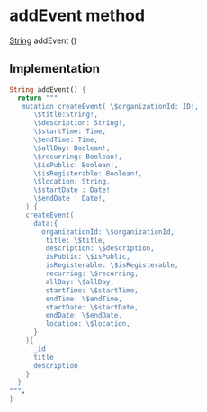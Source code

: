 


# addEvent method








[String](https://api.flutter.dev/flutter/dart-core/String-class.html) addEvent
()








## Implementation

```dart
String addEvent() {
  return """
   mutation createEvent( \$organizationId: ID!,
      \$title:String!,
      \$description: String!,
      \$startTime: Time,
      \$endTime: Time,
      \$allDay: Boolean!,
      \$recurring: Boolean!,
      \$isPublic: Boolean!,
      \$isRegisterable: Boolean!,
      \$location: String,
      \$startDate : Date!,
      \$endDate : Date!,
    ) {
    createEvent(
      data:{
        organizationId: \$organizationId,
         title: \$title,
         description: \$description,
         isPublic: \$isPublic,
         isRegisterable: \$isRegisterable,
         recurring: \$recurring,
         allDay: \$allDay,
         startTime: \$startTime,
         endTime: \$endTime,
         startDate: \$startDate,
         endDate: \$endDate,
         location: \$location,
      }
    ){
      _id
      title
      description
    }
  }
""";
}
```







